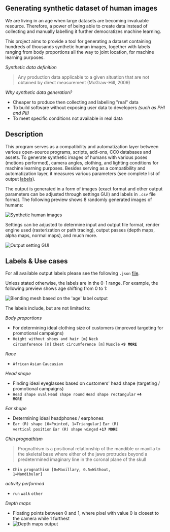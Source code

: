 ## Generating synthetic dataset of human images
We are living in an age when large datasets are becoming invaluable resource. Therefore, a power of being able to create data instead of collecting and manually labelling it further democratizes machine learning.

This project aims to provide a tool for generating a dataset containing hundreds of thousands synthetic human images, together with labels ranging from body proportions all the way to joint location, for machine learning purposes.

*Synthetic data definition*
>Any production data applicable to a given situation that are not obtained by direct measurement (McGraw-Hill, 2009)

*Why synthetic data generation?*
-	Cheaper to produce then collecting and labelling "real" data
-	To build software without exposing user data to developers *(such as PHI and PII)*
-	To meet specific conditions not available in real data


## Description
This program serves as a compatibility and automatization layer between various open-source programs, scripts, add-ons, CC0 databases and assets. To generate synthetic images of humans with various poses (motions performed), camera angles, clothing, and lighting conditions for machine learning purposes. Besides serving as a compatibility and automatization layer, it measures various parameters (see complete list of output [labels](Data/modifiers_dict.json)).

The output is generated in a form of images (exact format and other output parameters can be adjusted through settings GUI) and labels in <code>.csv</code> file format. The following preview shows 8 randomly generated images of humans:

![Synthetic human images](https://drive.google.com/uc?id=1F8hPmveLDuV2Cld5qNgCRC1Ibuotmw7K)

Settings can be adjusted to determine input and output file format, render engine used (rasterization or path tracing), output passes (depth maps, alpha maps, normal maps), and much more.

![Output setting GUI](https://drive.google.com/uc?id=1DREb8T5TopdkWWzKdFNFduEwgP0N1Y0h)


## Labels & Use cases
For all available output labels please see the following <code>.json</code> [file](Data/modifiers_dict.json).

Unless stated otherwise, the labels are in the 0-1 range. For example, the following preview shows age shifting from 0 to 1:

![Blending mesh based on the 'age' label output](https://drive.google.com/uc?id=1_bBFWVYAoADC5aNhfxDEhiu3ycWW4BoS)

The labels include, but are not limited to:

*Body proportions*
- For determining ideal clothing size of customers (improved targeting for promotional campaigns)
- <code>Height without shoes and hair [m]</code>
  <code>Neck circumference [m]</code>
  <code>Chest circumference [m]</code>
  <code>Muscle</code>
  <code>**+9 MORE**</code>

*Race*
- <code>African</code>
  <code>Asian</code>
  <code>Caucasian</code>


*Head shape*
- Finding ideal eyeglasses based on customers' head shape (targeting / promotional campaigns)
- <code>Head shape oval</code>
  <code>Head shape round</code>
  <code>Head shape rectangular</code>
  <code>**+4 MORE**</code>

*Ear shape*
- Determining ideal headphones / earphones
- <code>Ear (R) shape [0=Pointed, 1=Triangular]</code>
  <code>Ear (R) vertical position</code>
  <code>Ear (R) shape winged</code>
  <code>**+17 MORE**</code>

*Chin prognathism*
> Prognathism is a positional relationship of the mandible or maxilla to the skeletal base where either of the jaws protrudes beyond a predetermined imaginary line in the coronal plane of the skull
- <code>Chin prognathism [0=Maxillary, 0.5=Without, 1=Mandibular]</code>

*activity performed*
- <code>run</code>
  <code>walk</code>
  <code>other</code>

*Depth maps*
- Floating points between 0 and 1, where pixel with value 0 is closest to the camera while 1 furthest
- ![Depth maps output](https://drive.google.com/uc?id=1ZVuc2htG9JbTRFne_LmgW3Db4-quzW2M)

